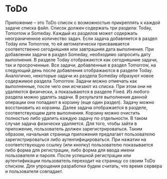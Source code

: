# ToDo
Приложение – это ToDo список с возможностью прикреплять к каждой задаче списка файл. Список должен содержать три раздела: Today, Tomorrow и Someday. Каждый из разделов может содержать неограниченное количество задач. 
Если задача добавляется в раздел Today или Tomorrow, то ей автоматически присваивается соответственно сегодняшняя или завтрашняя дата выполнения. При добавлении задачи в раздел Someday, необходимо запросить дату выполнения. 
В разделе Today отображаются как сегодняшние задачи, так и просроченные. Все задачи, добавленные в раздел Tomorrow, на следующий день после добавления отображаются в разделе Today. Аналогично, некоторые задачи из раздела Someday образуют новое содержимое раздела Tomorrow.
Задачи можно отмечать как выполненные, после чего они исчезают из списка.  При этом они не удаляются физически, а показываются в разделе Fixed. 
Из любого раздела можно удалять задачи. В результате выполнения данной операции они попадают в корзину (еще один раздел). Задачу можно восстановить из корзины. Далее задача отображается в разделе, соответствующем дате выполнения. 
Корзину можно очистить полностью либо удалить каждую задачу по отдельности. В таком случае задача физически удаляется. 
Для того, чтобы зайти в приложение, пользователь должен зарегистрироваться. Таким образом, начальная страница приложения предлагает пользователю зарегистрироваться либо аутентифицироваться. При нажатии на соответствующую ссылку (или кнопку) пользователю показывается либо форма для регистрации, либо форма для ввода имени пользователя и пароля. После успешной регистрации или аутентификации пользователь переходит на страницу со своим ToDo списком. 
Для упрощения разработки будем считать, что время сервера и пользователя совпадает. 